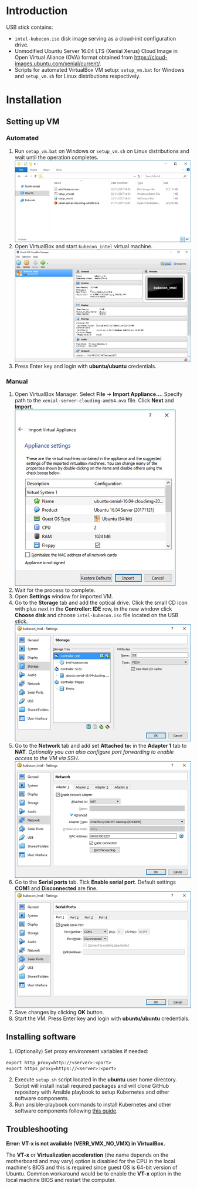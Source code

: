 # Introduction

USB stick contains:
* `intel-kubecon.iso` disk image serving as a cloud-init configuration drive.
* Unmodified Ubuntu Server 16.04 LTS (Xenial Xerus) Cloud Image in Open Virtual Aliance (OVA) format obtained from https://cloud-images.ubuntu.com/xenial/current/.
* Scripts for automated VirtualBox VM setup: `setup_vm.bat` for Windows and `setup_vm.sh` for Linux distributions respectively.

# Installation

## Setting up VM

### Automated

1. Run `setup_vm.bat` on Windows or `setup_vm.sh` on Linux distributions and wait until the operation completes.
![Automated setup](pictures/files.jpg)
2. Open VirtualBox and start `kubecon_intel` virtual machine.
![Automated setup](pictures/imported.jpg)
3. Press Enter key and login with **ubuntu/ubuntu** credentials.

### Manual
1. Open VirtualBox Manager. Select **File** -> **Import Appliance...**. Specify path to the `xenial-server-cloudimg-amd64.ova` file. Click **Next** and **Import**.
![Manual setup](pictures/import.jpg)
2. Wait for the process to complete.
3. Open **Settings** window for imported VM.
4. Go to the **Storage** tab and add the optical drive. Click the small CD icon with plus next in the **Controller: IDE** row, in the new window click **Choose disk** and choose `intel-kubecon.iso` file located on the USB stick.
![Manual setup](pictures/iso.jpg)
5. Go to the **Network** tab and add set **Attached to:** in the **Adapter 1** tab to **NAT**. *Optionally you can also configure port forwarding to enable access to the VM via SSH*.
![Manual setup](pictures/nat.jpg)
6. Go to the **Serial ports** tab. Tick **Enable serial port**. Default settings **COM1** and **Disconnected** are fine.
![Manual setup](pictures/serial.jpg)
7. Save  changes by clicking **OK** button.
8. Start the VM. Press Enter key and login with **ubuntu/ubuntu** credentials.

## Installing software
1. (Optionally) Set proxy environment variables if needed:
```
export http_proxy=http://<server>:<port>
export https_proxy=https://<server>:<port>
```
2. Execute `setup.sh` script located in the **ubuntu** user home directory. Script will install install required packages and will clone GitHub repository with Ansible playbook to setup Kubernetes and other software components.
3. Run ansible-playbook commands to install Kubernetes and other software components following [this guide](https://github.com/intel/container-experience-kits-demo-area/blob/master/software/README.md#installation).

## Troubleshooting

**Error: VT-x is not available (VERR_VMX_NO_VMX) in VirtualBox.**

The **VT-x** or **Virtualization acceleration** (the name depends on the motherboard and may vary) option is disabled for the CPU in the local machine's BIOS and this is required since guest OS is 64-bit version of Ubuntu. Common workaround would be to enable the **VT-x** option in the local machine BIOS and restart the computer.